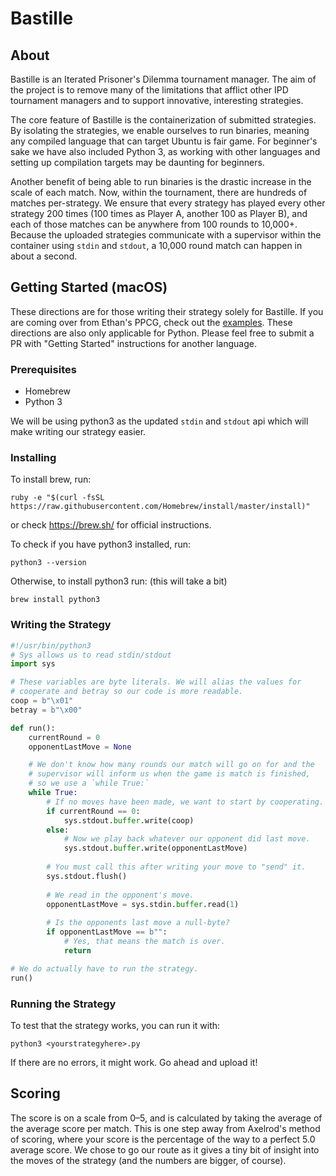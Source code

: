 # Bastille

## About
Bastille is an Iterated Prisoner's Dilemma tournament manager. The aim of the project is to remove many of the limitations that afflict other IPD tournament managers and to support innovative, interesting strategies.

The core feature of Bastille is the containerization of submitted strategies. By isolating the strategies, we enable ourselves to run binaries, meaning any compiled language that can target Ubuntu is fair game. For beginner's sake we have also included Python 3, as working with other languages and setting up compilation targets may be daunting for beginners.

Another benefit of being able to run binaries is the drastic increase in the scale of each match. Now, within the tournament, there are hundreds of matches per-strategy. We ensure that every strategy has played every other strategy 200 times (100 times as Player A, another 100 as Player B), and each of those matches can be anywhere from 100 rounds to 10,000+. Because the uploaded strategies communicate with a supervisor within the container using `stdin` and `stdout`, a 10,000 round match can happen in about a second. 

## Getting Started (macOS)

These directions are for those writing their strategy solely for Bastille. If you are coming over from Ethan's PPCG, check out the [examples](examples/). These directions are also only applicable for Python. Please feel free to submit a PR with "Getting Started" instructions for another language.

### Prerequisites

- Homebrew
- Python 3

We will be using python3 as the updated `stdin` and `stdout` api which will make writing our strategy easier. 

### Installing

To install brew, run:
```
ruby -e "$(curl -fsSL https://raw.githubusercontent.com/Homebrew/install/master/install)"
```
or check https://brew.sh/ for official instructions.

To check if you have python3 installed, run:
```
python3 --version
```
Otherwise, to install python3 run: (this will take a bit)
```
brew install python3
```

### Writing the Strategy
```python
#!/usr/bin/python3
# Sys allows us to read stdin/stdout
import sys

# These variables are byte literals. We will alias the values for
# cooperate and betray so our code is more readable.
coop = b"\x01"
betray = b"\x00"

def run():
    currentRound = 0
    opponentLastMove = None

    # We don't know how many rounds our match will go on for and the 
    # supervisor will inform us when the game is match is finished,
    # so we use a `while True:`
    while True:
        # If no moves have been made, we want to start by cooperating.
        if currentRound == 0:
            sys.stdout.buffer.write(coop)
        else:
            # Now we play back whatever our opponent did last move.
            sys.stdout.buffer.write(opponentLastMove)
            
        # You must call this after writing your move to "send" it.
        sys.stdout.flush()
        
        # We read in the opponent's move.
        opponentLastMove = sys.stdin.buffer.read(1)
        
        # Is the opponents last move a null-byte?
        if opponentLastMove == b"":
            # Yes, that means the match is over.
            return

# We do actually have to run the strategy.
run()
```

### Running the Strategy
To test that the strategy works, you can run it with:
```
python3 <yourstrategyhere>.py
```

If there are no errors, it might work. Go ahead and upload it!

## Scoring
The score is on a scale from 0–5, and is calculated by taking the average of the average score per match. This is one step away from Axelrod's method of scoring, where your score is the percentage of the way to a perfect 5.0 average score. We chose to go our route as it gives a tiny bit of insight into the moves of the strategy (and the numbers are bigger, of course).
  